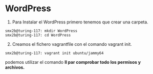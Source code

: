 # WordPress
1. Para Instalar el WordPress primero tenemos que crear una carpeta.
```console
smx2b@turing-117: mkdir WordPress
smx2b@turing-117: cd WordPress
```
2. Creamos el fichero vagrantfile con el comando vagrant init.
```console
smx2b@turing-117: vagrant init ubuntu/jammy64
```
podemos utilizar el comando <b>ll par comprobar todo los permisos y archivos.
